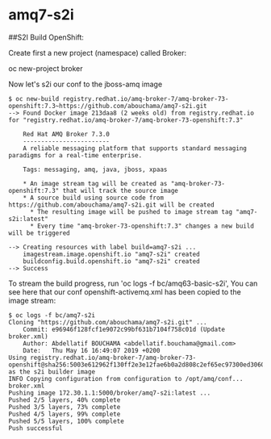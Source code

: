 # amq7-s2i

##S2I Build OpenShift:

Create first a new project (namespace) called Broker:

oc new-project broker

Now let's s2i our conf to the jboss-amq image

```
$ oc new-build registry.redhat.io/amq-broker-7/amq-broker-73-openshift:7.3~https://github.com/abouchama/amq7-s2i.git
--> Found Docker image 213daa8 (2 weeks old) from registry.redhat.io for "registry.redhat.io/amq-broker-7/amq-broker-73-openshift:7.3"

    Red Hat AMQ Broker 7.3.0 
    ------------------------ 
    A reliable messaging platform that supports standard messaging paradigms for a real-time enterprise.

    Tags: messaging, amq, java, jboss, xpaas

    * An image stream tag will be created as "amq-broker-73-openshift:7.3" that will track the source image
    * A source build using source code from https://github.com/abouchama/amq7-s2i.git will be created
      * The resulting image will be pushed to image stream tag "amq7-s2i:latest"
      * Every time "amq-broker-73-openshift:7.3" changes a new build will be triggered

--> Creating resources with label build=amq7-s2i ...
    imagestream.image.openshift.io "amq7-s2i" created
    buildconfig.build.openshift.io "amq7-s2i" created
--> Success
```

To stream the build progress, run 'oc logs -f bc/amq63-basic-s2i', You can see here that our conf openshift-activemq.xml has been copied to the image stream:

```
$ oc logs -f bc/amq7-s2i
Cloning "https://github.com/abouchama/amq7-s2i.git" ...
	Commit:	e96946f128fcf1e9072c99bf631b7104f758c01d (Update broker.xml)
	Author:	Abdellatif BOUCHAMA <abdellatif.bouchama@gmail.com>
	Date:	Thu May 16 16:49:07 2019 +0200
Using registry.redhat.io/amq-broker-7/amq-broker-73-openshift@sha256:5003e612962f130ff2e3e12fae6b0a2d808c2ef65ec97300ed3060db72481067 as the s2i builder image
INFO Copying configuration from configuration to /opt/amq/conf...
broker.xml
Pushing image 172.30.1.1:5000/broker/amq7-s2i:latest ...
Pushed 2/5 layers, 40% complete
Pushed 3/5 layers, 73% complete
Pushed 4/5 layers, 99% complete
Pushed 5/5 layers, 100% complete
Push successful
```
